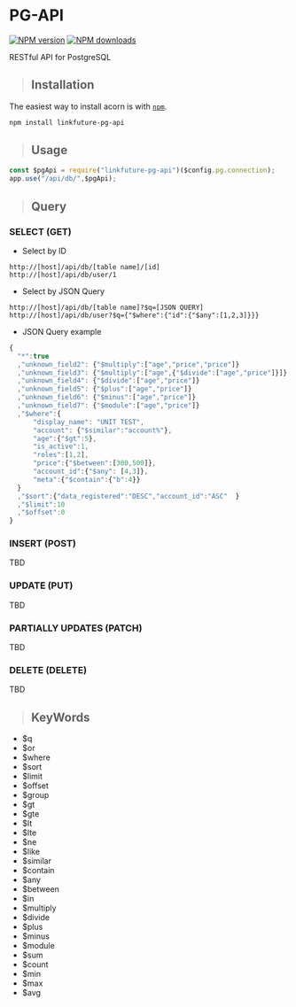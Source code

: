 # PG-API
<span class="badge-npmversion"><a href="https://npmjs.org/package/linkfuture-pg-api" title="View this project on NPM"><img src="https://img.shields.io/npm/v/linkfuture-pg-api.svg" alt="NPM version" /></a></span>
<span class="badge-npmdownloads"><a href="https://npmjs.org/package/linkfuture-pg-api" title="View this project on NPM"><img src="https://img.shields.io/npm/dm/linkfuture-pg-api.svg" alt="NPM downloads" /></a></span>

RESTful API for PostgreSQL

>## Installation

The easiest way to install acorn is with [`npm`][npm].

[npm]: https://www.npmjs.com/

```sh
npm install linkfuture-pg-api
```


>## Usage

```js
const $pgApi = require("linkfuture-pg-api")($config.pg.connection);
app.use("/api/db/",$pgApi);
```

>## Query

### SELECT (GET)
- Select by ID
``` curl
http://[host]/api/db/[table name]/[id]
http://[host]/api/db/user/1
```
- Select by JSON Query
``` curl
http://[host]/api/db/[table name]?$q=[JSON QUERY]
http://[host]/api/db/user?$q={"$where":{"id":{"$any":[1,2,3]}}}
```
- JSON Query example
``` js
{
  "*":true
  ,"unknown_field2": {"$multiply":["age","price","price"]}
  ,"unknown_field3": {"$multiply":["age",{"$divide":["age","price"]}]}
  ,"unknown_field4": {"$divide":["age","price"]}
  ,"unknown_field5": {"$plus":["age","price"]}
  ,"unknown_field6": {"$minus":["age","price"]}
  ,"unknown_field7": {"$module":["age","price"]}
  ,"$where":{
      "display_name": "UNIT TEST",
      "account": {"$similar":"account%"},
      "age":{"$gt":5},
      "is_active":1,
      "roles":[1,2],
      "price":{"$between":[300,500]},
      "account_id":{"$any": [4,3]},
      "meta":{"$contain":{"b":4}}
  }
  ,"$sort":{"data_registered":"DESC","account_id":"ASC"  }
  ,"$limit":10
  ,"$offset":0
}
```
### INSERT (POST)
TBD
### UPDATE (PUT)
TBD
### PARTIALLY UPDATES (PATCH)
TBD
### DELETE (DELETE)
TBD

>## KeyWords
- $q 
- $or 
- $where
- $sort
- $limit
- $offset
- $group
- $gt
- $gte
- $lt
- $lte
- $ne
- $like
- $similar
- $contain
- $any
- $between
- $in
- $multiply
- $divide
- $plus
- $minus
- $module
- $sum
- $count
- $min
- $max
- $avg

 
